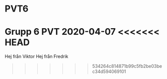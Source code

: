 # PVT6
Grupp 6 PVT
2020-04-07
<<<<<<< HEAD
=======
Hej från Viktor
Hej från Fredrik
>>>>>>> 534264c814871b99c5fb2be03bec34d594069101
